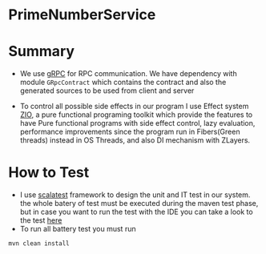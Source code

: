 # PrimeNumberService

# Summary

* We use [gRPC]() for RPC communication. We have dependency with module ````GRpcContract```` which contains the contract and also the generated sources
  to be used from client and server

* To control all possible side effects in our program I use Effect system [ZIO](https://zio.dev), a pure functional programing toolkit
  which provide the features to have Pure functional programs with side effect control,
  lazy evaluation, performance improvements since the program run in Fibers(Green threads) instead in OS Threads, and also DI mechanism with ZLayers.
  
# How to Test

* I use [scalatest](https://www.scalatest.org) framework to design the unit and IT test in our system.
  the whole batery of test must be executed during the maven test phase, but in case you want to run the test
  with the IDE you can take a look to the test [here](src/test/scala)
* To run all battery test you must run

````
mvn clean install
````  
